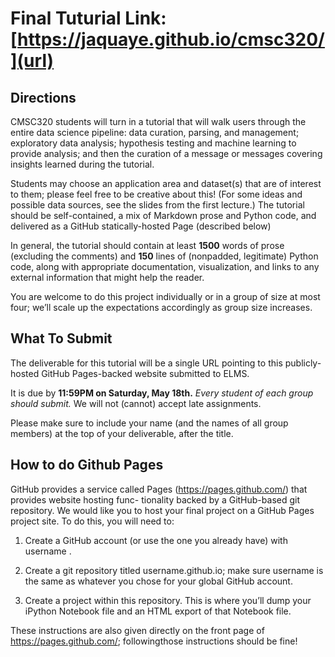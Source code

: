 # Final Tuturial Link: [https://jaquaye.github.io/cmsc320/](url)

## Directions

CMSC320 students will turn in a tutorial that will walk users through the entire data science pipeline: 
data curation, parsing, and management; exploratory data analysis; hypothesis testing and machine learning
to provide analysis; and then the curation of a message or messages covering insights learned during the
tutorial. 

Students may choose an application area and dataset(s) that are of interest to them; please feel
free to be creative about this! (For some ideas and possible data sources, see the slides from the first
lecture.) The tutorial should be self-contained, a mix of Markdown prose and Python code, and delivered
as a GitHub statically-hosted Page (described below)

In general, the tutorial should contain at least **1500** words of prose (excluding the comments) and **150**
lines of (nonpadded, legitimate) Python code, along with appropriate documentation, visualization, and
links to any external information that might help the reader. 

You are welcome to do this project individually or in a group of size at most four; we’ll scale up the expectations accordingly as group size increases.

## What To Submit

The deliverable for this tutorial will be a single URL pointing to this publicly-hosted GitHub Pages-backed website submitted to ELMS. 

It is due by **11:59PM on Saturday, May 18th.** *Every student of each group should submit.* 
We will not (cannot) accept late assignments.

Please make sure to include your name (and the names of all group members) at the top of your deliverable, after the title.

## How to do Github Pages

GitHub provides a service called Pages (https://pages.github.com/) that provides website hosting func-
tionality backed by a GitHub-based git repository. We would like you to host your final project on a GitHub
Pages project site. To do this, you will need to:

1. Create a GitHub account (or use the one you already have) with username <username>.
    
2. Create a git repository titled username.github.io; make sure username is the same as whatever you
chose for your global GitHub account.

3. Create a project within this repository. This is where you’ll dump your iPython Notebook file and
an HTML export of that Notebook file.

These instructions are also given directly on the front page of https://pages.github.com/; followingthose instructions should be fine!
